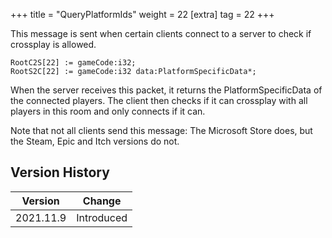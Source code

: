 +++
title = "QueryPlatformIds"
weight = 22
[extra]
tag = 22
+++

This message is sent when certain clients connect to a server to check if crossplay is allowed.

<!-- more -->

```
RootC2S[22] := gameCode:i32;
RootS2C[22] := gameCode:i32 data:PlatformSpecificData*;
```

When the server receives this packet, it returns the PlatformSpecificData of the connected players. The client then checks if it can crossplay with all players in this room and only connects if it can.

Note that not all clients send this message: The Microsoft Store does, but the Steam, Epic and Itch versions do not.

## Version History

| Version   | Change     |
| --------- | ---------- |
| 2021.11.9 | Introduced |
